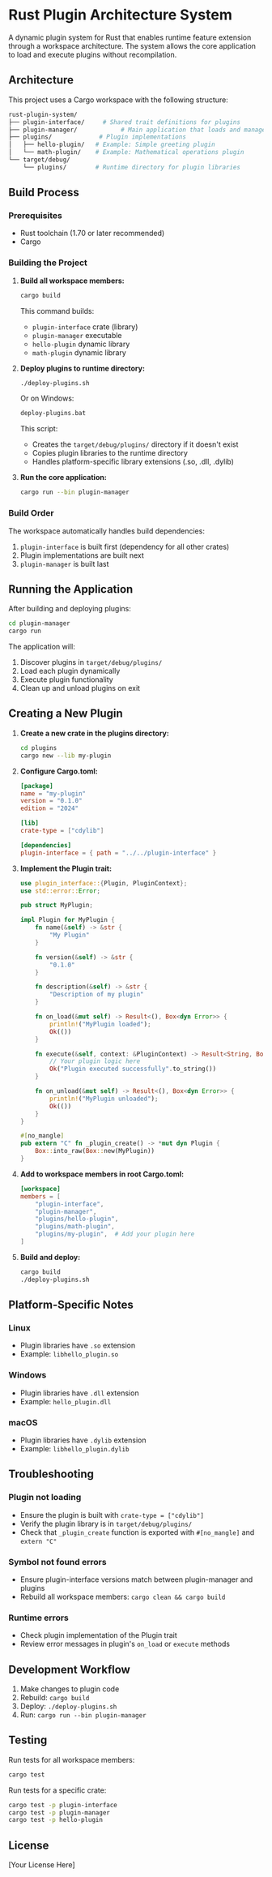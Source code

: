 # Rust Plugin Architecture System

A dynamic plugin system for Rust that enables runtime feature extension through a workspace architecture. The system allows the core application to load and execute plugins without recompilation.

## Architecture

This project uses a Cargo workspace with the following structure:

```bash
rust-plugin-system/
├── plugin-interface/     # Shared trait definitions for plugins
├── plugin-manager/            # Main application that loads and manages plugins
├── plugins/             # Plugin implementations
│   ├── hello-plugin/   # Example: Simple greeting plugin
│   └── math-plugin/    # Example: Mathematical operations plugin
└── target/debug/
    └── plugins/        # Runtime directory for plugin libraries
```

## Build Process

### Prerequisites

- Rust toolchain (1.70 or later recommended)
- Cargo

### Building the Project

1. **Build all workspace members:**

   ```bash
   cargo build
   ```

   This command builds:

   - `plugin-interface` crate (library)
   - `plugin-manager` executable
   - `hello-plugin` dynamic library
   - `math-plugin` dynamic library

2. **Deploy plugins to runtime directory:**

   ```bash
   ./deploy-plugins.sh
   ```

   Or on Windows:

   ```cmd
   deploy-plugins.bat
   ```

   This script:

   - Creates the `target/debug/plugins/` directory if it doesn't exist
   - Copies plugin libraries to the runtime directory
   - Handles platform-specific library extensions (.so, .dll, .dylib)

3. **Run the core application:**
   ```bash
   cargo run --bin plugin-manager
   ```

### Build Order

The workspace automatically handles build dependencies:

1. `plugin-interface` is built first (dependency for all other crates)
2. Plugin implementations are built next
3. `plugin-manager` is built last

## Running the Application

After building and deploying plugins:

```bash
cd plugin-manager
cargo run
```

The application will:

1. Discover plugins in `target/debug/plugins/`
2. Load each plugin dynamically
3. Execute plugin functionality
4. Clean up and unload plugins on exit

## Creating a New Plugin

1. **Create a new crate in the plugins directory:**

   ```bash
   cd plugins
   cargo new --lib my-plugin
   ```

2. **Configure Cargo.toml:**

   ```toml
   [package]
   name = "my-plugin"
   version = "0.1.0"
   edition = "2024"

   [lib]
   crate-type = ["cdylib"]

   [dependencies]
   plugin-interface = { path = "../../plugin-interface" }
   ```

3. **Implement the Plugin trait:**

   ```rust
   use plugin_interface::{Plugin, PluginContext};
   use std::error::Error;

   pub struct MyPlugin;

   impl Plugin for MyPlugin {
       fn name(&self) -> &str {
           "My Plugin"
       }

       fn version(&self) -> &str {
           "0.1.0"
       }

       fn description(&self) -> &str {
           "Description of my plugin"
       }

       fn on_load(&mut self) -> Result<(), Box<dyn Error>> {
           println!("MyPlugin loaded");
           Ok(())
       }

       fn execute(&self, context: &PluginContext) -> Result<String, Box<dyn Error>> {
           // Your plugin logic here
           Ok("Plugin executed successfully".to_string())
       }

       fn on_unload(&mut self) -> Result<(), Box<dyn Error>> {
           println!("MyPlugin unloaded");
           Ok(())
       }
   }

   #[no_mangle]
   pub extern "C" fn _plugin_create() -> *mut dyn Plugin {
       Box::into_raw(Box::new(MyPlugin))
   }
   ```

4. **Add to workspace members in root Cargo.toml:**

   ```toml
   [workspace]
   members = [
       "plugin-interface",
       "plugin-manager",
       "plugins/hello-plugin",
       "plugins/math-plugin",
       "plugins/my-plugin",  # Add your plugin here
   ]
   ```

5. **Build and deploy:**
   ```bash
   cargo build
   ./deploy-plugins.sh
   ```

## Platform-Specific Notes

### Linux

- Plugin libraries have `.so` extension
- Example: `libhello_plugin.so`

### Windows

- Plugin libraries have `.dll` extension
- Example: `hello_plugin.dll`

### macOS

- Plugin libraries have `.dylib` extension
- Example: `libhello_plugin.dylib`

## Troubleshooting

### Plugin not loading

- Ensure the plugin is built with `crate-type = ["cdylib"]`
- Verify the plugin library is in `target/debug/plugins/`
- Check that `_plugin_create` function is exported with `#[no_mangle]` and `extern "C"`

### Symbol not found errors

- Ensure plugin-interface versions match between plugin-manager and plugins
- Rebuild all workspace members: `cargo clean && cargo build`

### Runtime errors

- Check plugin implementation of the Plugin trait
- Review error messages in plugin's `on_load` or `execute` methods

## Development Workflow

1. Make changes to plugin code
2. Rebuild: `cargo build`
3. Deploy: `./deploy-plugins.sh`
4. Run: `cargo run --bin plugin-manager`

## Testing

Run tests for all workspace members:

```bash
cargo test
```

Run tests for a specific crate:

```bash
cargo test -p plugin-interface
cargo test -p plugin-manager
cargo test -p hello-plugin
```

## License

[Your License Here]
